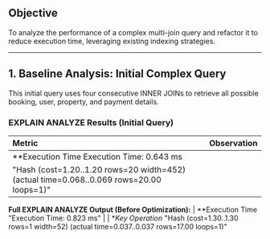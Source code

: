 ## Objective
To analyze the performance of a complex multi-join query and refactor it to reduce execution time, leveraging existing indexing strategies.

---

## 1. Baseline Analysis: Initial Complex Query

This initial query uses four consecutive INNER JOINs to retrieve all possible booking, user, property, and payment details.

### EXPLAIN ANALYZE Results (Initial Query)


| Metric | Observation |
| :--- | :--- |
| **Execution Time Execution Time: 0.643 ms
|"Hash  (cost=1.20..1.20 rows=20 width=452) (actual time=0.068..0.069 rows=20.00 loops=1)"

**Full EXPLAIN ANALYZE Output (Before Optimization):**
| **Execution Time "Execution Time: 0.823 ms" |
| **Key Operation* "Hash  (cost=1.30..1.30 rows=1 width=52) (actual time=0.037..0.037 rows=17.00 loops=1)"